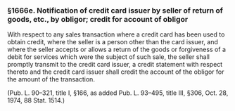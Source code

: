 ### §1666e. Notification of credit card issuer by seller of return of goods, etc., by obligor; credit for account of obligor ###

With respect to any sales transaction where a credit card has been used to obtain credit, where the seller is a person other than the card issuer, and where the seller accepts or allows a return of the goods or forgiveness of a debit for services which were the subject of such sale, the seller shall promptly transmit to the credit card issuer, a credit statement with respect thereto and the credit card issuer shall credit the account of the obligor for the amount of the transaction.

(Pub. L. 90–321, title I, §166, as added Pub. L. 93–495, title III, §306, Oct. 28, 1974, 88 Stat. 1514.)
